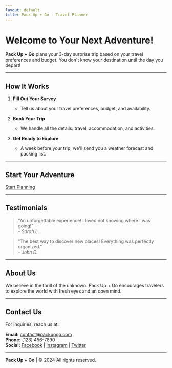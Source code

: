 ```yaml
---
layout: default
title: Pack Up + Go - Travel Planner
---
```


# Welcome to Your Next Adventure!

**Pack Up + Go** plans your 3-day surprise trip based on your travel preferences and budget. You don't know your destination until the day you depart!

---

## How It Works

1. **Fill Out Your Survey**
   - Tell us about your travel preferences, budget, and availability.
   
2. **Book Your Trip**
   - We handle all the details: travel, accommodation, and activities.
   
3. **Get Ready to Explore**
   - A week before your trip, we'll send you a weather forecast and packing list.

---

## Start Your Adventure

[Start Planning](#)

---

## Testimonials

> "An unforgettable experience! I loved not knowing where I was going!"  
> *- Sarah L.*

> "The best way to discover new places! Everything was perfectly organized."  
> *- John D.*

---

## About Us

We believe in the thrill of the unknown. Pack Up + Go encourages travelers to explore the world with fresh eyes and an open mind.

---

## Contact Us

For inquiries, reach us at:

**Email:** contact@packupgo.com  
**Phone:** (123) 456-7890  
**Social:** [Facebook](#) | [Instagram](#) | [Twitter](#)

---

**Pack Up + Go** | © 2024 All rights reserved.
